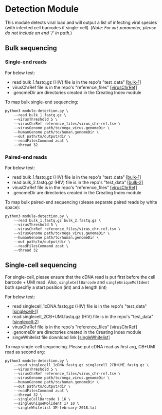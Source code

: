 # Detection Module
This module detects viral load and will output a list of infecting viral species (with infected cell barcodes if single-cell). (*Note: For `out` parameter, please do not include an end '/' in path.*) 

## Bulk sequencing
### Single-end reads
For below test:
- read bulk_1.fastq.gz (HIV) file is in the repo's "test_data" [[bulk-1]](https://github.com/aicb-ZhangLabs/Venus/raw/main/test_data/bulk_1.fastq.gz)
- virusChrRef file is in the repo's "reference_files" [[virusChrRef]](https://github.com/aicb-ZhangLabs/Venus/blob/191777cc51cd664d2f35bc182cfa5ae900fd734a/reference_files/virus_chr-ref.tsv)
- .genomeDir are directories created in the Creating Index module

To map bulk single-end sequencing:
```
python3 module-detection.py \
    --read bulk_1.fastq.gz \
    --virusThreshold 5 \
    --virusChrRef reference_files/virus_chr-ref.tsv \
    --virusGenome path/to/mega_virus.genomeDir \
    --humanGenome path/to/human.genomeDir \
    --out path/to/output/dir \
    --readFilesCommand zcat \
    --thread 32
```

### Paired-end reads
For below test:
- read bulk_1.fastq.gz (HIV) file is in the repo's "test_data" [[bulk-1]](https://github.com/aicb-ZhangLabs/Venus/raw/main/test_data/bulk_1.fastq.gz)
- read bulk_2.fastq.gz (HIV) file is in the repo's "test_data" [[bulk-2]](https://github.com/aicb-ZhangLabs/Venus/raw/main/test_data/bulk_2.fastq.gz)
- virusChrRef file is in the repo's "reference_files" [[virusChrRef]](https://github.com/aicb-ZhangLabs/Venus/blob/191777cc51cd664d2f35bc182cfa5ae900fd734a/reference_files/virus_chr-ref.tsv)
- .genomeDir are directories created in the Creating Index module

To map bulk paired-end sequencing (please separate paired reads by white space):
```
python3 module-detection.py \
    --read bulk_1.fastq.gz bulk_2.fastq.gz \
    --virusThreshold 5 \
    --virusChrRef reference_files/virus_chr-ref.tsv \
    --virusGenome path/to/mega_virus.genomeDir \
    --humanGenome path/to/human.genomeDir \
    --out path/to/output/dir \
    --readFilesCommand zcat \
    --thread 32
```

## Single-cell sequencing
For single-cell, please ensure that the cDNA read is put first before the cell barcode + UMI read. Also, `singleCellBarcode` and `singleUniqueMolIdent` both specifiy a start position (int) and a length (int)

For below test:
- read singlecell_1cDNA.fastq.gz (HIV) file is in the repo's "test_data" [[singlecell-1]](https://github.com/aicb-ZhangLabs/Venus/raw/main/test_data/singlecell_1cDNA.fastq.gz)
- read singlecell_2CB+UMI.fastq.gz (HIV) file is in the repo's "test_data" [[singlecell-2]](https://github.com/aicb-ZhangLabs/Venus/raw/main/test_data/singlecell_2CB%2BUMI.fastq.gz)
- virusChrRef file is in the repo's "reference_files" [[virusChrRef]](https://github.com/aicb-ZhangLabs/Venus/blob/191777cc51cd664d2f35bc182cfa5ae900fd734a/reference_files/virus_chr-ref.tsv)
- .genomeDir are directories created in the Creating Index module
- singeWhitelist file download link [[singleWhitelist]](https://github.com/10XGenomics/cellranger/raw/master/lib/python/cellranger/barcodes/3M-february-2018.txt.gz)

To map single-cell sequencing. Please put cDNA read as first arg, CB+UMI read as second arg:
```
python3 module-detection.py \
    --read singlecell_1cDNA.fastq.gz singlecell_2CB+UMI.fastq.gz \
    --virusThreshold 5 \
    --virusChrRef reference_files/virus_chr-ref.tsv \
    --virusGenome path/to/mega_virus.genomeDir \
    --humanGenome path/to/human.genomeDir \
    --out path/to/output/dir \
    --readFilesCommand zcat \
    --thread 32 \
    --singleCellBarcode 1 16 \
    --singleUniqueMolIdent 17 10 \
    --singleWhitelist 3M-february-2018.txt
```
